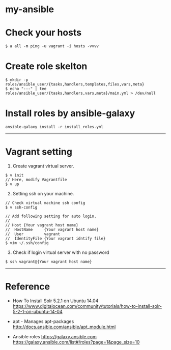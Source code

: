 # my-ansible

# Check your hosts

```
$ a all -m ping -u vagrant -i hosts -vvvv 
```

# Create role skelton

```
$ mkdir -p roles/ansible_user/{tasks,handlers,templates,files,vars,meta}
$ echo "---" | tee roles/ansible_user/{tasks,handlers,vars,meta}/main.yml > /dev/null
```


# Install roles by ansible-galaxy

```
ansible-galaxy install -r install_roles.yml
```

---

# Vagrant setting

1. Create vagrant virtual server.

```
$ v init
// Here, modify Vagrantfile
$ v up
```

2. Setting ssh on your machine.

```
// Check virtual machine ssh config
$ v ssh-config

// Add following setting for auto login.
//
// Host {Your vagrant host name}
//  HostName     {Your vagrant host name}
//  User         vagrant
//  IdentityFile {Your vagrant idntify file}
$ vim ~/.ssh/config
```

3. Check if login virtual server with no password

```
$ ssh vagrant@{Your vagrant host name}
```

---

# Reference

- How To Install Solr 5.2.1 on Ubuntu 14.04
https://www.digitalocean.com/community/tutorials/how-to-install-solr-5-2-1-on-ubuntu-14-04

- apt - Manages apt-packages 
http://docs.ansible.com/ansible/apt_module.html

- Ansible roles
https://galaxy.ansible.com
https://galaxy.ansible.com/list#/roles?page=1&page_size=10



